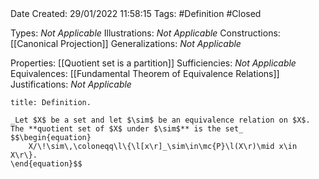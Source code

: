 <br />
<br />

Date Created: 29/01/2022 11:58:15
Tags: #Definition #Closed  

Types: _Not Applicable_
Illustrations: _Not Applicable_
Constructions: [[Canonical Projection]]
Generalizations: _Not Applicable_

Properties: [[Quotient set is a partition]]
Sufficiencies: _Not Applicable_
Equivalences: [[Fundamental Theorem of Equivalence Relations]]
Justifications: _Not Applicable_

``` ad-Definition
title: Definition.

_Let $X$ be a set and let $\sim$ be an equivalence relation on $X$. The **quotient set of $X$ under $\sim$** is the set_
$$\begin{equation}
    X/\!\sim\,\coloneqq\l\{\l[x\r]_\sim\in\mc{P}\l(X\r)\mid x\in X\r\}.
\end{equation}$$

```
